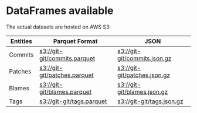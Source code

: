 # DataFrames available

The actual datasets are hosted on AWS S3:

Entities|Parquet Format|JSON
---|---|---
Commits|[s3://git-git/commits.parquet](https://s3.amazonaws.com/git-git/commits.parquet)|[s3://git-git/commits.json.gz](https://s3.amazonaws.com/git-git/commits.json.gz)
Patches|[s3://git-git/patches.parquet](https://s3.amazonaws.com/git-git/patches.parquet)|[s3://git-git/patches.json.gz](https://s3.amazonaws.com/git-git/patches.json.gz)
Blames|[s3://git-git/blames.parquet](https://s3.amazonaws.com/git-git/blames.parquet)|[s3://git-git/blames.json.gz](https://s3.amazonaws.com/git-git/blames.json.gz)
Tags|[s3://git-git/tags.parquet](https://s3.amazonaws.com/git-git/tags.parquet)|[s3://git-git/tags.json.gz](https://s3.amazonaws.com/git-git/tags.json.gz)
